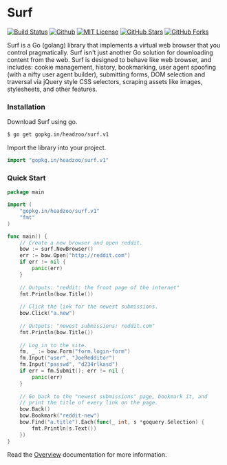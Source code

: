 # Surf
[![Build Status](https://img.shields.io/travis/headzoo/surf/master.svg?style=flat-square)](https://travis-ci.org/headzoo/surf)
[![Github](https://img.shields.io/badge/source-github-blue.svg?style=flat-square)](https://github.com/headzoo/surf/)
[![MIT License](https://img.shields.io/badge/license-MIT-blue.svg?style=flat-square)](https://raw.githubusercontent.com/headzoo/surf/master/LICENSE.md)
[![GitHub Stars](https://img.shields.io/github/stars/headzoo/surf.svg?style=flat-square)](https://github.com/headzoo/surf/stargazers)
[![GitHub Forks](https://img.shields.io/github/forks/headzoo/surf.svg?style=flat-square)](https://github.com/headzoo/surf/network)

Surf is a Go (golang) library that implements a virtual web browser that you control pragmatically.
Surf isn't just another Go solution for downloading content from the web. Surf is designed to behave like web
browser, and includes: cookie management, history, bookmarking, user agent spoofing (with a nifty user agent
builder), submitting forms, DOM selection and traversal via jQuery style CSS selectors, scraping assets like images,
stylesheets, and other features.


### Installation
Download Surf using go.

```sh
$ go get gopkg.in/headzoo/surf.v1
```

Import the library into your project.

```go
import "gopkg.in/headzoo/surf.v1"
```


### Quick Start

```go
package main

import (
	"gopkg.in/headzoo/surf.v1"
	"fmt"
)

func main() {
	// Create a new browser and open reddit.
	bow := surf.NewBrowser()
	err := bow.Open("http://reddit.com")
	if err != nil {
		panic(err)
	}
	
	// Outputs: "reddit: the front page of the internet"
	fmt.Println(bow.Title())
	
	// Click the link for the newest submissions.
	bow.Click("a.new")
	
	// Outputs: "newest submissions: reddit.com"
    fmt.Println(bow.Title())
    
    // Log in to the site.
    fm, _ := bow.Form("form.login-form")
    fm.Input("user", "JoeRedditor")
    fm.Input("passwd", "d234rlkasd")
    if err = fm.Submit(); err != nil {
    	panic(err)
    }
    
    // Go back to the "newest submissions" page, bookmark it, and
    // print the title of every link on the page.
    bow.Back()
    bow.Bookmark("reddit-new")
    bow.Find("a.title").Each(func(_ int, s *goquery.Selection) {
        fmt.Println(s.Text())
    })
}
```

Read the [Overview](overview) documentation for more information.
